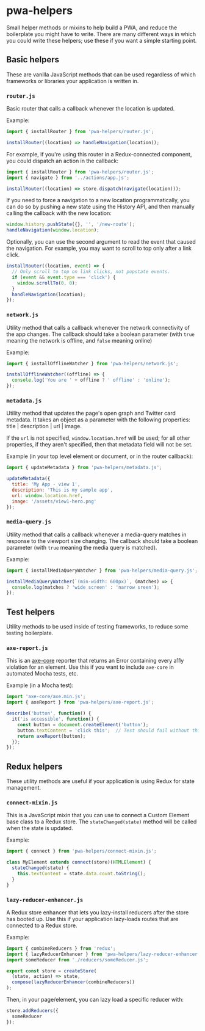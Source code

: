 # pwa-helpers
Small helper methods or mixins to help build a PWA,
and reduce the boilerplate you might have to write. There are many different
ways in which you could write these helpers; use these if you want a simple
starting point.

## Basic helpers
These are vanilla JavaScript methods that can be used regardless of which
frameworks or libraries your application is written in.

### `router.js`
Basic router that calls a callback whenever the location is updated.

Example:

```js
import { installRouter } from 'pwa-helpers/router.js';

installRouter((location) => handleNavigation(location));
```

For example, if you're using this router in a Redux-connected component,
you could dispatch an action in the callback:

```js
import { installRouter } from 'pwa-helpers/router.js';
import { navigate } from '../actions/app.js';

installRouter((location) => store.dispatch(navigate(location)));
```

If you need to force a navigation to a new location programmatically, you can
do so by pushing a new state using the History API, and then manually
calling the callback with the new location:

```js
window.history.pushState({}, '', '/new-route');
handleNavigation(window.location);
```

Optionally, you can use the second argument to read the event that caused the
navigation. For example, you may want to scroll to top only after a link click.

```js
installRouter((location, event) => {
  // Only scroll to top on link clicks, not popstate events.
  if (event && event.type === 'click') {
    window.scrollTo(0, 0);
  }
  handleNavigation(location);
});
```

### `network.js`
Utility method that calls a callback whenever the network connectivity of the app changes.
The callback should take a boolean parameter (with `true` meaning
the network is offline, and `false` meaning online)

Example:

```js
import { installOfflineWatcher } from 'pwa-helpers/network.js';

installOfflineWatcher((offline) => {
  console.log('You are ' + offline ? ' offline' : 'online');
});
```

### `metadata.js`
Utility method that updates the page's open graph and Twitter card metadata.
It takes an object as a parameter with the following properties:
title | description | url | image.

If the `url` is not specified, `window.location.href` will be used; for
all other properties, if they aren't specified, then that metadata field will not
be set.

Example (in your top level element or document, or in the router callback):

```js
import { updateMetadata } from 'pwa-helpers/metadata.js';

updateMetadata({
  title: 'My App - view 1',
  description: 'This is my sample app',
  url: window.location.href,
  image: '/assets/view1-hero.png'
});
```

### `media-query.js`
Utility method that calls a callback whenever a media-query matches in response
to the viewport size changing. The callback should take a boolean parameter
(with `true` meaning the media query is matched).

Example:

```js
import { installMediaQueryWatcher } from 'pwa-helpers/media-query.js';

installMediaQueryWatcher(`(min-width: 600px)`, (matches) => {
  console.log(matches ? 'wide screen' : 'narrow sreen');
});
```

## Test helpers
Utility methods to be used inside of testing frameworks, to reduce some testing boilerplate.

### `axe-report.js`
This is an [axe-core](https://github.com/dequelabs/axe-core) reporter that returns an
Error containing every a11y violation for an element. Use this if you want to
include `axe-core` in automated Mocha tests, etc.

Example (in a Mocha test):

```js
import 'axe-core/axe.min.js';
import { axeReport } from 'pwa-helpers/axe-report.js';

describe('button', function() {
  it('is accessible', function() {
    const button = document.createElement('button');
    button.textContent = 'click this';  // Test should fail without this line.
    return axeReport(button);
  });
});
```

## Redux helpers
These utility methods are useful if your application is using Redux for state management.

### `connect-mixin.js`
This is a JavaScript mixin that you can use to connect a Custom Element base
class to a Redux store. The `stateChanged(state)` method will be called when
the state is updated.

Example:

```js
import { connect } from 'pwa-helpers/connect-mixin.js';

class MyElement extends connect(store)(HTMLElement) {
  stateChanged(state) {
    this.textContent = state.data.count.toString();
  }
}
```

### `lazy-reducer-enhancer.js`
A Redux store enhancer that lets you lazy-install reducers after the store
has booted up. Use this if your application lazy-loads routes that are connected
to a Redux store.

Example:

```js
import { combineReducers } from 'redux';
import { lazyReducerEnhancer } from 'pwa-helpers/lazy-reducer-enhancer.js';
import someReducer from './reducers/someReducer.js';

export const store = createStore(
  (state, action) => state,
  compose(lazyReducerEnhancer(combineReducers))
);
```

Then, in your page/element, you can lazy load a specific reducer with:

```js
store.addReducers({
  someReducer
});
```
